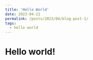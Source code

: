 ```yaml
---
title: 'Hello World'
date: 2023-04-21
permalink: /posts/2023/04/blog-post-1/
tags:
  - hello world
---
```


# Hello world!

